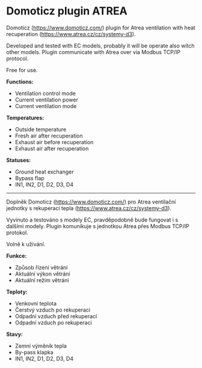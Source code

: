 # Domoticz plugin ATREA

Domoticz (https://www.domoticz.com/) plugin for Atrea ventilation with heat recuperation (https://www.atrea.cz/cz/systemy-d3).

Developed and tested with EC models, probably it will be operate also witch other models. Plugin communicate with Atrea over via Modbus TCP/IP protocol.

Free for use.

**Functions:**
 - Ventilation control mode
 - Current ventilation power
 - Current ventilation mode
 
**Temperatures:**
 - Outside temperature
 - Fresh air after recuperation
 - Exhaust air before recuperation
 - Exhaust air after recuperation
 
 **Statuses:**
 - Ground heat exchanger
 - Bypass flap
 - IN1, IN2, D1, D2, D3, D4

---

Doplněk Domoticz (https://www.domoticz.com/) pro Atrea ventilační jednotky s rekuperací tepla (https://www.atrea.cz/cz/systemy-d3).

Vyvinuto a testováno s modely EC, pravděpodobně bude fungovat i s dalšími modely. Plugin komunikuje s jednotkou Atrea přes Modbus TCP/IP protokol.

Volně k užívání.

**Funkce:**
 - Způsob řízení větrání
 - Aktuální výkon větrání
 - Aktuální režim větrání

**Teploty:**
 - Venkovní teplota
 - Čerstvý vzduch po rekuperaci
 - Odpadní vzduch před rekuperací
 - Odpadní vzduch po rekuperaci

**Stavy:**
 - Zemní výměník tepla
 - By-pass klapka
 - IN1, IN2, D1, D2, D3, D4
